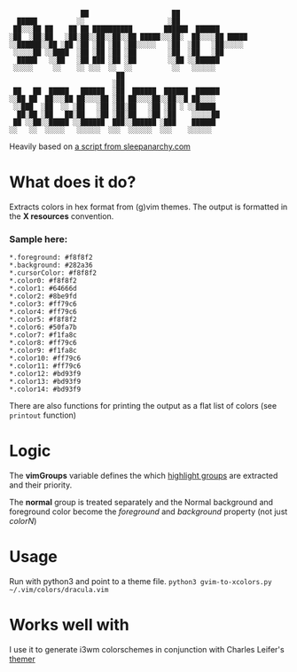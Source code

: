 ````
                  ██                     ██                 
  █████          ░░                     ░██                 
 ██░░░██ ██    ██ ██ ██████████        ██████  ██████       
░██  ░██░██   ░██░██░░██░░██░░██ █████░░░██░  ██░░░░██ █████
░░██████░░██ ░██ ░██ ░██ ░██ ░██░░░░░   ░██  ░██   ░██░░░░░ 
 ░░░░░██ ░░████  ░██ ░██ ░██ ░██        ░██  ░██   ░██      
  █████   ░░██   ░██ ███ ░██ ░██        ░░██ ░░██████       
 ░░░░░     ░░    ░░ ░░░  ░░  ░░          ░░   ░░░░░░        
                           ██                        
                          ░██                        
 ██   ██  █████   ██████  ░██  ██████  ██████  ██████
░░██ ██  ██░░░██ ██░░░░██ ░██ ██░░░░██░░██░░█ ██░░░░ 
 ░░███  ░██  ░░ ░██   ░██ ░██░██   ░██ ░██ ░ ░░█████ 
  ██░██ ░██   ██░██   ░██ ░██░██   ░██ ░██    ░░░░░██
 ██ ░░██░░█████ ░░██████  ███░░██████ ░███    ██████ 
░░   ░░  ░░░░░   ░░░░░░  ░░░  ░░░░░░  ░░░    ░░░░░░  

````
Heavily based on [a script from sleepanarchy.com](http://sleepanarchy.com/p/H84iMD/raw)

# What does it do? #
Extracts colors in hex format from (g)vim themes. The output is formatted in the **X resources** convention.

### Sample here: ###
````
*.foreground: #f8f8f2
*.background: #282a36
*.cursorColor: #f8f8f2
*.color0: #f8f8f2
*.color1: #64666d
*.color2: #8be9fd
*.color3: #ff79c6
*.color4: #ff79c6
*.color5: #f8f8f2
*.color6: #50fa7b
*.color7: #f1fa8c
*.color8: #ff79c6
*.color9: #f1fa8c
*.color10: #ff79c6
*.color11: #ff79c6
*.color12: #bd93f9
*.color13: #bd93f9
*.color14: #bd93f9
````

There are also functions for printing the output as a flat list of colors (see ``printout`` function)

# Logic #
The **vimGroups** variable defines the which [highlight groups](http://vimdoc.sourceforge.net/htmldoc/syntax.html) are extracted and their priority.

The **normal** group is treated separately and the Normal background and foreground color become the *foreground* and *background* property (not just *colorN*)

# Usage #
Run with python3 and point to a theme file.
``python3 gvim-to-xcolors.py ~/.vim/colors/dracula.vim``

# Works well with #
I use it to generate i3wm colorschemes in conjunction with Charles Leifer's [themer](http://charlesleifer.com/blog/using-python-to-generate-awesome-linux-desktop-themes/)
